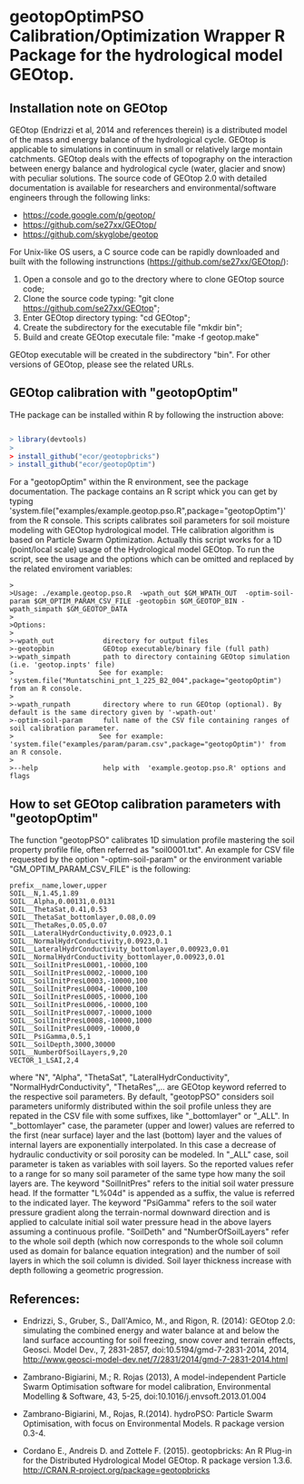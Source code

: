
# geotopOptimPSO Calibration/Optimization Wrapper R Package for the hydrological model GEOtop.

## Installation note on GEOtop 

GEOtop (Endrizzi et al, 2014 and references therein) is a distributed model of the mass and energy balance of the hydrological cycle. GEOtop is applicable to simulations in continuum in small or relatively large montain catchments. GEOtop deals with the effects of topography on the interaction between energy balance and hydrological cycle (water, glacier and snow) with peculiar solutions. The source code of GEOtop 2.0 with detailed documentation is available for researchers and environmental/software engineers through the following links:

* https://code.google.com/p/geotop/
* https://github.com/se27xx/GEOtop/
* https://github.com/skyglobe/geotop

For  Unix-like OS users, a C source code can be rapidly downloaded and built with the following instrunctions (https://github.com/se27xx/GEOtop/):


1. Open a console and go to the drectory where to clone GEOtop source code;
2. Clone the source code typing: "git clone https://github.com/se27xx/GEOtop";
3. Enter GEOtop directory typing: "cd GEOtop";
4. Create the subdirectory for the executable file  "mkdir bin";
5. Build and create GEOtop executale file: "make -f geotop.make"

GEOtop executable will be created in the subdirectory "bin". 
For other versions of GEOtop, please see the related URLs. 

## GEOtop calibration with "geotopOptim"

THe package can be installed within R by following the instruction above: 
```R

> library(devtools)
>
> install_github("ecor/geotopbricks")
> install_github("ecor/geotopOptim")

```
For a "geotopOptim" within the R environment, see the package documentation. 
The package contains an R script whick you can get by typing 'system.file("examples/example.geotop.pso.R",package="geotopOptim")' from the R console.
This scripts calibrates soil parameters for soil moisture modeling with GEOtop hydrological model. THe calibration algorithm is based on Particle Swarm Optimization. 
Actually this script works for a 1D (point/local scale) usage of the Hydrological model GEOtop. 
To run the script, see the usage and the options which can be omitted and replaced by the related enviroment variables:

```
>
>Usage: ./example.geotop.pso.R  -wpath_out $GM_WPATH_OUT  -optim-soil-param $GM_OPTIM_PARAM_CSV_FILE -geotopbin $GM_GEOTOP_BIN -wpath_simpath $GM_GEOTOP_DATA 
>
>Options: 
>
>-wpath_out            directory for output files
>-geotopbin            GEOtop executable/binary file (full path)
>-wpath_simpath        path to directory containing GEOtop simulation  (i.e. 'geotop.inpts' file)
>					  See for example: 'system.file("Muntatschini_pnt_1_225_B2_004",package="geotopOptim") from an R console.
>
>-wpath_runpath        directory where to run GEOtop (optional). By default is the same directory given by '-wpath-out'
>-optim-soil-param     full name of the CSV file containing ranges of soil calibration parameter. 
>					  See for example: 'system.file("examples/param/param.csv",package="geotopOptim")' from an R console.
>				   
>--help                help with  'example.geotop.pso.R' options and flags
```
## How to set GEOtop calibration parameters with "geotopOptim"


The function "geotopPSO" calibrates 1D simulation profile mastering the soil property profile file, often referred as "soil0001.txt". 
An example for CSV file requested by the option "-optim-soil-param" or the environment variable "GM_OPTIM_PARAM_CSV_FILE" is the following: 



```
prefix__name,lower,upper
SOIL__N,1.45,1.89
SOIL__Alpha,0.00131,0.0131
SOIL__ThetaSat,0.41,0.53
SOIL__ThetaSat_bottomlayer,0.08,0.09
SOIL__ThetaRes,0.05,0.07
SOIL__LateralHydrConductivity,0.0923,0.1
SOIL__NormalHydrConductivity,0.0923,0.1
SOIL__LateralHydrConductivity_bottomlayer,0.00923,0.01
SOIL__NormalHydrConductivity_bottomlayer,0.00923,0.01
SOIL__SoilInitPresL0001,-10000,100
SOIL__SoilInitPresL0002,-10000,100
SOIL__SoilInitPresL0003,-10000,100
SOIL__SoilInitPresL0004,-10000,100
SOIL__SoilInitPresL0005,-10000,100
SOIL__SoilInitPresL0006,-10000,100
SOIL__SoilInitPresL0007,-10000,1000
SOIL__SoilInitPresL0008,-10000,1000
SOIL__SoilInitPresL0009,-10000,0
SOIL__PsiGamma,0.5,1
SOIL__SoilDepth,3000,30000
SOIL__NumberOfSoilLayers,9,20
VECTOR_1_LSAI,2,4
```

where "N", "Alpha", "ThetaSat", "LateralHydrConductivity", "NormalHydrConductivity", "ThetaRes",,.. are GEOtop keyword referred to the respective soil parameters. By default, "geotopPSO" considers soil parameters uniformly distributed within the soil profile unless they are repated in the CSV file with some suffixes, like "_bottomlayer"  or "_ALL". In "_bottomlayer" case, the parameter (upper and lower) values are referred to the first (near surface) layer and the last (bottom) layer and the values of internal layers are exponentially interpolated. In this case a decrease of hydraulic conductivity or soil porosity can be modeled. In "_ALL" case, soil parameter is taken as variables with soil layers. So the reported values refer to a range for so many soil parameter of the same type how many the soil layers are.
 The keyword "SoilInitPres" refers to the initial soil water pressure head. If the formatter "L%04d" is appended as a suffix, the value is referred to the indicated layer. The keyword "PsiGamma" refers to the soil water pressure gradient along the terrain-normal downward direction and is applied to calculate initial soil water pressure head in the above layers assuming a continuous profile. 
"SoilDeth" and "NumberOfSoilLayers" refer to the whole soil depth (which now corresponds to the whole soil column used as domain for balance equation integration) and the number of soil layers in which the soil column is divided. Soil layer thickness increase with depth following a geometric progression.









## References: 

* Endrizzi, S., Gruber, S., Dall'Amico, M., and Rigon, R. (2014): GEOtop 2.0: simulating the combined energy and water balance at and below the land surface accounting for soil freezing, snow cover and terrain effects, Geosci. Model Dev., 7, 2831-2857, doi:10.5194/gmd-7-2831-2014, 2014, http://www.geosci-model-dev.net/7/2831/2014/gmd-7-2831-2014.html

* Zambrano-Bigiarini, M.; R. Rojas (2013), A model-independent Particle Swarm Optimisation software for model
 calibration, Environmental Modelling & Software, 43, 5-25, doi:10.1016/j.envsoft.2013.01.004

*  Zambrano-Bigiarini, M., Rojas, R.(2014). hydroPSO: Particle Swarm Optimisation, with focus on Environmental Models. R
  package version 0.3-4.

* Cordano E.,  Andreis D. and Zottele F. (2015). geotopbricks: An R Plug-in for the Distributed
  Hydrological Model GEOtop. R package version 1.3.6. http://CRAN.R-project.org/package=geotopbricks


